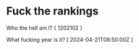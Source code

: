 # Fuck the rankings

Who the hell am I?
{ 1202102 }

What fucking year is it?
[ 2024-04-21T08:50:00Z ]
